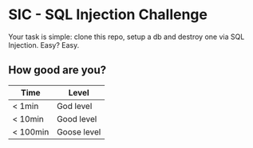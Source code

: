 # SIC - SQL Injection Challenge
Your task is simple: clone this repo, setup a db 
and destroy one via SQL Injection. Easy? Easy.

## How good are you?
| Time     | Level       |
|----------|-------------|
| < 1min   | God level   |
| < 10min  | Good level  |
| < 100min | Goose level |
